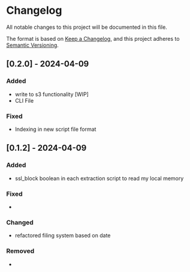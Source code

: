 # Changelog

All notable changes to this project will be documented in this file.

The format is based on [Keep a Changelog](https://keepachangelog.com/en/1.1.0/),
and this project adheres to [Semantic Versioning](https://semver.org/spec/v2.0.0.html).

## [0.2.0] - 2024-04-09

### Added

- write to s3 functionality [WIP]
- CLI File 

### Fixed

- Indexing in new script file format

## [0.1.2] - 2024-04-09

### Added

- ssl_block boolean in each extraction script to read my local memory

### Fixed

- 

### Changed

- refactored filing system based on date

### Removed

- 

